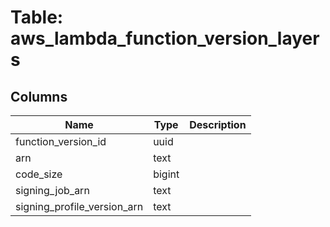 
# Table: aws_lambda_function_version_layers

## Columns
| Name        | Type           | Description  |
| ------------- | ------------- | -----  |
|function_version_id|uuid||
|arn|text||
|code_size|bigint||
|signing_job_arn|text||
|signing_profile_version_arn|text||
